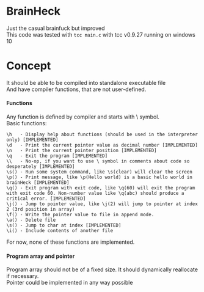 # BrainHeck
Just the casual brainfuck but improved<br/>
This code was tested with `tcc main.c` with tcc v0.9.27 running on windows 10

# Concept
It should be able to be compiled into standalone executable file<br/>
And have compiler functions, that are not user-defined.

#### Functions
Any function is defined by compiler and starts with \ symbol.<br/>
Basic functions:<br/>
```
\h   - Display help about functions (should be used in the interpreter only) [IMPLEMENTED]
\d   - Print the current pointer value as decimal number [IMPLEMENTED]
\n   - Print the current pointer position [IMPLEMENTED]
\q   - Exit the program [IMPLEMENTED]
\\   - No-op, if you want to use \ symbol in comments about code so desperately [IMPLEMENTED]
\s() - Run some system command, like \s(clear) will clear the screen
\p() - Print message, like \p(Hello world) is a basic hello world in brainHeck [IMPLEMENTED]
\q() - Exit program with exit code, like \q(60) will exit the program with exit code 60. Non-number value like \q(abc) should produce a critical error. [IMPLEMENTED]
\j() - Jump to pointer value, like \j(2) will jump to pointer at index 2 (3rd position in array)
\f() - Write the pointer value to file in append mode.
\a() - Delete file
\s() - Jump to char at index [IMPLEMENTED]
\i() - Include contents of another file
```
For now, none of these functions are implemented.

#### Program array and pointer
Program array should not be of a fixed size. It should dynamically reallocate if necessary.<br/>
Pointer could be implemented in any way possible

